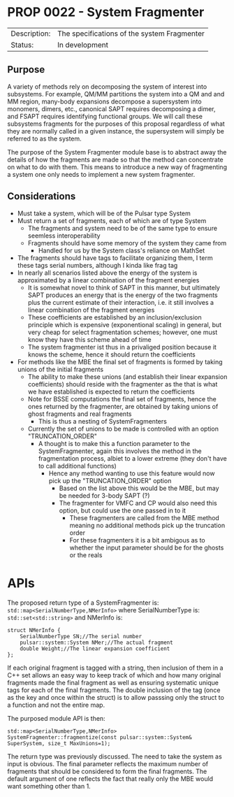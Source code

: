 # PROP 0022 - System Fragmenter

|                |                                           |
|:---------------|:------------------------------------------|
| Description:   | The specifications of the system Fragmenter      |
| Status:        | In development                            |
 
## Purpose

A variety of methods rely on decomposing the system of interest into subsystems.  For example, QM/MM partitions the system into a
QM and and MM region, many-body expansions decompose a supersystem into monomers, dimers, etc., canonical SAPT requires decomposing
a dimer, and FSAPT requires identifying functional groups.  We will call these subsystems fragments for
the purposes of this proposal regardless of what they are normally called in a given instance, the supersystem will simply be
referred to as the system.

The purpose of the System Fragmenter module base is to abstract away the details of how the fragments are made so that the method
can concentrate on what to do with them.  This means to introduce a new way of fragmenting a system one only needs to implement a
new system fragmenter.

## Considerations
- Must take a system, which will be of the Pulsar type System
- Must return a set of fragments, each of which are of type System
  - The fragments and system need to be of the same type to ensure seemless interoperability
  - Fragments should have some memory of the system they came from
    - Handled for us by the System class's reliance on MathSet
- The fragments should have tags to facilitate organizing them, I term these tags serial numbers, although I kinda like frag tag
- In nearly all scenarios listed above the energy of the system is approximated by a linear combination of the fragment energies
  - It is somewhat novel to think of SAPT in this manner, but ultimately SAPT produces an energy that is the energy of the two
    fragments plus the current estimate of their interaction, i.e. it still involves a linear combination of the fragment
    energies
  - These coefficients are established by an inclusion/exclusion principle which is expensive (exponentional scaling) in general,
    but very cheap for select fragmentation schemes; however, one must know they have this scheme ahead of time
  - The system fragmenter ist thus in a privaliged position because it knows the scheme, hence it should return
    the coefficients
- For methods like the MBE the final set of fragments is formed by taking unions of the initial fragments
  - The ability to make these unions (and establish their linear expansion coefficients) should reside with the fragmenter as the
    that is what we have established is expected to return the coefficients
  - Note for BSSE computations the final set of fragments, hence the ones returned by the fragmenter, are obtained by taking 
    unions of ghost fragments and real fragments
    - This is thus a nesting of SystemFragmenters
  - Currently the set of unions to be made is controlled with an option "TRUNCATION_ORDER"
    - A thought is to make this a function parameter to the SystemFragmenter, again this involves the method in the fragmentation
      process, albiet to a lower extreme (they don't have to call additional functions)
      - Hence any method wanting to use this feature would now pick up the "TRUNCATION_ORDER" option
        - Based on the list above this would be the MBE, but may be needed for 3-body SAPT (?)
        - The fragmenter for VMFC and CP would also need this option, but could use the one passed in to it
          - These fragmenters are called from the MBE method meaning no additional methods pick up the truncation order
          - For these fragmenters it is a bit ambigous as to whether the input parameter should be for the ghosts or the reals
          
# APIs

The proposed return type of a SystemFragmenter is: `std::map<SerialNumberType,NMerInfo>` where SerialNumberType 
is: `std::set<std::string>` and NMerInfo is:

~~~{.cpp}
struct NMerInfo {
    SerialNumberType SN;//The serial number
    pulsar::system::System NMer;//The actual fragment
    double Weight;//The linear expansion coefficient
};
~~~

If each original fragment is tagged with a string, then inclusion of them in a C++ set allows an easy way to keep track of
which and how many original fragments made the final fragment as well as ensuring systematic unique tags for each of the final
fragments.  The double inclusion of the tag (once as the key and once within the struct) is to allow passsing only the struct to 
a function and not the entire map.

The purposed module API is then:

~~~{.cpp}
std::map<SerialNumberType,NMerInfo> SystemFragmenter::fragmentize(const pulsar::system::System& SuperSystem, size_t MaxUnions=1);
~~~

The return type was previously discussed.  The need to take the system as input is obvious.  The final parameter reflects the
maximum number of fragments that should be considered to form the final fragments.  The default argument of one reflects the
fact that really only the MBE would want something other than 1.

